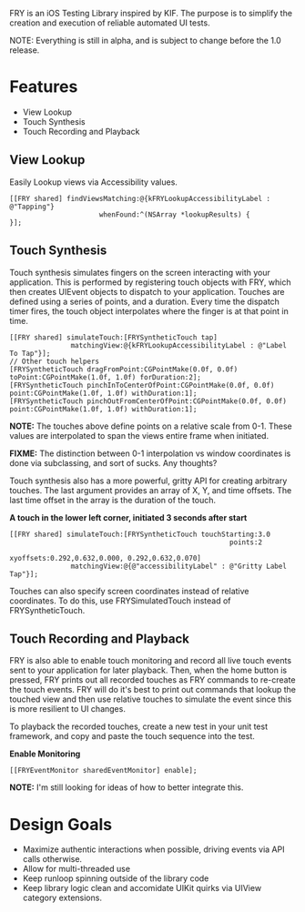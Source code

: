 FRY is an iOS Testing Library inspired by KIF.  The purpose is to simplify the creation and execution of reliable automated UI tests.

NOTE: Everything is still in alpha, and is subject to change before the 1.0 release.

# Features

- View Lookup
- Touch Synthesis
- Touch Recording and Playback

## View Lookup
Easily Lookup views via Accessibility values.

```obj-c
[[FRY shared] findViewsMatching:@{kFRYLookupAccessibilityLabel : @"Tapping"}
                      whenFound:^(NSArray *lookupResults) {
}];
```

## Touch Synthesis

Touch synthesis simulates fingers on the screen interacting with your application.  This is performed by registering touch objects with FRY, which then creates UIEvent objects to dispatch to your application.   Touches are defined using a series of points, and a duration.   Every time the dispatch timer fires, the touch object interpolates where the finger is at that point in time.

```obj-c
[[FRY shared] simulateTouch:[FRYSyntheticTouch tap]
               matchingView:@{kFRYLookupAccessibilityLabel : @"Label To Tap"}];
// Other touch helpers
[FRYSyntheticTouch dragFromPoint:CGPointMake(0.0f, 0.0f) toPoint:CGPointMake(1.0f, 1.0f) forDuration:2];
[FRYSyntheticTouch pinchInToCenterOfPoint:CGPointMake(0.0f, 0.0f) point:CGPointMake(1.0f, 1.0f) withDuration:1];
[FRYSyntheticTouch pinchOutFromCenterOfPoint:CGPointMake(0.0f, 0.0f) point:CGPointMake(1.0f, 1.0f) withDuration:1];
```

**NOTE:** The touches above define points on a relative scale from 0-1.  These values are interpolated to span the views entire frame when initiated.

**FIXME:** The distinction between 0-1 interpolation vs window coordinates is done via subclassing, and sort of sucks.  Any thoughts?

Touch synthesis also has a more powerful, gritty API for creating arbitrary touches.   The last argument provides an array of X, Y, and time offsets.   The last time offset in the array is the duration of the touch.

**A touch in the lower left corner, initiated 3 seconds after start**
```obj-c
[[FRY shared] simulateTouch:[FRYSyntheticTouch touchStarting:3.0
                                                      points:2
                                                   xyoffsets:0.292,0.632,0.000, 0.292,0.632,0.070]
               matchingView:@{@"accessibilityLabel" : @"Gritty Label Tap"}];
```

Touches can also specify screen coordinates instead of relative coordinates.  To do this, use FRYSimulatedTouch instead of FRYSyntheticTouch.

## Touch Recording and Playback

FRY is also able to enable touch monitoring and record all live touch events sent to your application for later playback.  Then, when the home button is pressed, FRY prints out all recorded touches as FRY commands to re-create the touch events.  FRY will do it's best to print out commands that lookup the touched view and then use relative touches to simulate the event since this is more resilient to UI changes.

To playback the recorded touches, create a new test in your unit test framework, and copy and paste the touch sequence into the test.

**Enable Monitoring**
```obj-c
[[FRYEventMonitor sharedEventMonitor] enable];
```

**NOTE:** I'm still looking for ideas of how to better integrate this.


# Design Goals

- Maximize authentic interactions when possible, driving events via API calls otherwise.
- Allow for multi-threaded use
- Keep runloop spinning outside of the library code
- Keep library logic clean and accomidate UIKit quirks via UIView category extensions.



